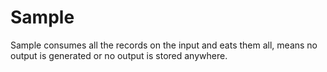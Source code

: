 # Sample

Sample consumes all the records on the input and eats them all,
means no output is generated or no output is stored anywhere.
